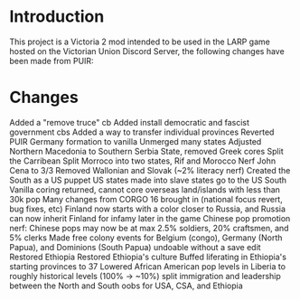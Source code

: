 # Introduction
This project is a Victoria 2 mod intended to be used in the LARP game hosted on the Victorian Union Discord Server, the following changes have been made from PUIR:
# Changes
Added a "remove truce" cb
Added install democratic and fascist government cbs
Added a way to transfer individual provinces
Reverted PUIR Germany formation to vanilla
Unmerged many states
Adjusted Northern Macedonia to Southern Serbia State, removed Greek cores
Split the Carribean
Split Morroco into two states, Rif and Morocco
Nerf John Cena to 3/3
Removed Wallonian and Slovak (~2% literacy nerf)
Created the South as a US puppet
US states made into slave states go to the US South
Vanilla coring returned, cannot core overseas land/islands with less than 30k pop
Many changes from CORGO 16 brought in (national focus revert, bug fixes, etc)
Finland now starts with a color closer to Russia, and Russia can now inherit Finland for infamy later in the game
Chinese pop promotion nerf: Chinese pops may now be at max 2.5% soldiers, 20% craftsmen, and 5% clerks
Made free colony events for Belgium (congo), Germany (North Papua), and Dominions (South Papua) undoable without a save edit
Restored Ethiopia
Restored Ethiopia's culture
Buffed liferating in Ethiopia's starting provinces to 37
Lowered African American pop levels in Liberia to roughly historical levels (100% -> ~10%)
split immigration and leadership between the North and South
oobs for USA, CSA, and Ethiopia
